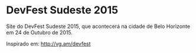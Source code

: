 # DevFest Sudeste 2015

Site do DevFest Sudeste 2015, que acontecerá na cidade de Belo Horizonte em 24 de Outubro de 2015.

Inspirado em: http://vg.am/devfest
